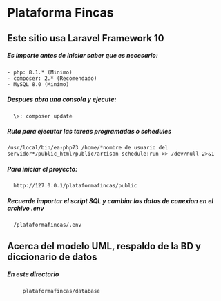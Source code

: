 # Plataforma Fincas

## Este sitio usa Laravel Framework 10

##### Es importe antes de iniciar saber que es necesario:
    - php: 8.1.* (Minimo)
    - composer: 2.* (Recomendado)
    - MySQL 8.0 (Minimo)

##### Despues abra una consola y ejecute:
      \>: composer update
      
##### Ruta para ejecutar las tareas programadas o schedules
	/usr/local/bin/ea-php73 /home/*nombre de usuario del servidor*/public_html/public/artisan schedule:run >> /dev/null 2>&1
      
##### Para iniciar el proyecto:
      http://127.0.0.1/plataformafincas/public
      
##### Recuerde importar el script SQL y cambiar los datos de conexion en el archivo .env
      /plataformafincas/.env      

## Acerca del modelo UML, respaldo de la BD y diccionario de datos
##### En este directorio
         plataformafincas/database